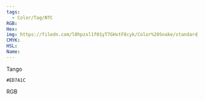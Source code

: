 ```yaml
---
tags:
  - Color/Tag/NTC
RGB:
Hex:
img: https://filedn.com/l0hpzxl1f01yT7GHxtF8cyk/Color%20Snake/standard_csv_to_svg/%23/ED7A1C.svg
CMYK:
HSL:
Name:
---
```

Tango
```palette
#ED7A1C
```
RGB
